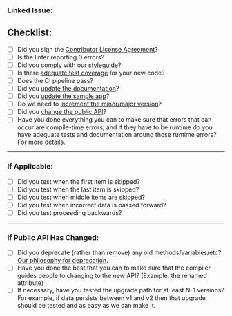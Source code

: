 <!-- All PRs should have some kind of issue backing them. This means the community has had some opportunity to contribute ideas, or that the PR is fixing a problem that is being tracked -->
### Linked Issue: 

<!-- (See our contributing guidelines for more details) -->

<!-- Please remove any items below that may not apply to your Pull Request -->
## Checklist:
- [ ] Did you sign the [Contributor License Agreement](https://cla-assistant.io/wwt/Jetflow)?
- [ ] Is the linter reporting 0 errors?
- [ ] Did you comply with our [styleguide](https://github.com/wwt/Jetflow/blob/main/.github/STYLEGUIDE.md)?
- [ ] Is there [adequate test coverage](https://github.com/wwt/Jetflow/blob/main/.github/CONTRIBUTING.md#test-etiquette) for your new code?
- [ ] Does the CI pipeline pass?
- [ ] Did you [update the documentation](https://github.com/wwt/Jetflow/blob/main/.github/CONTRIBUTING.md#documentation)?
- [ ] Did you [update the sample app](https://github.com/wwt/Jetflow/blob/main/.github/CONTRIBUTING.md#sample-app)?
- [ ] Do we need to [increment the minor/major version](https://github.com/wwt/Jetflow/blob/main/.github/CONTRIBUTING.md#versioning)?
- [ ] Did you [change the public API](https://github.com/wwt/Jetflow/blob/main/.github/CONTRIBUTING.md#public-api)?
- [ ] Have you done everything you can to make sure that errors that can occur are compile-time errors, and if they have to be runtime do you have adequate tests and documentation around those runtime errors? [For more details](https://github.com/wwt/Jetflow/blob/main/.github/CONTRIBUTING.md#errors).

----

### If Applicable:
- [ ] Did you test when the first item is skipped?
- [ ] Did you test when the last item is skipped?
- [ ] Did you test when middle items are skipped?
- [ ] Did you test when incorrect data is passed forward?
- [ ] Did you test proceeding backwards?

----

### If Public API Has Changed:
- [ ] Did you deprecate (rather than remove) any old methods/variables/etc? [Our philosophy for deprecation](https://github.com/wwt/Jetflow/blob/main/.github/CONTRIBUTING.md#deprecation).
- [ ] Have you done the best that you can to make sure that the compiler guides people to changing to the new API? (Example: the renamed attribute)
- [ ] If necessary, have you tested the upgrade path for at least N-1 versions? For example, if data persists between v1 and v2 then that upgrade should be tested and as easy as we can make it.
